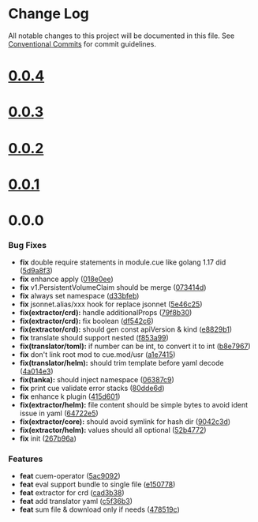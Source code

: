 # Change Log

All notable changes to this project will be documented in this file.
See [Conventional Commits](https://conventionalcommits.org) for commit guidelines.



# [0.0.4](https://github.com/octohelm/cuemod/compare/v0.0.3...v0.0.4)


# [0.0.3](https://github.com/octohelm/cuemod/compare/v0.0.2...v0.0.3)



# [0.0.2](https://github.com/octohelm/cuemod/compare/v0.0.1...v0.0.2)



# [0.0.1](https://github.com/octohelm/cuemod/compare/v0.0.0...v0.0.1)



# 0.0.0

### Bug Fixes

* **fix** double require statements in module.cue like golang 1.17 did ([5d9a8f3](https://github.com/octohelm/cuemod/commit/5d9a8f32c4d2a87c4e518e09ebc27eb4d92118d0))
* **fix** enhance apply ([018e0ee](https://github.com/octohelm/cuemod/commit/018e0eef62f1844333bb15d809d27355afae3fc6))
* **fix** v1.PersistentVolumeClaim should be merge ([073414d](https://github.com/octohelm/cuemod/commit/073414d8a05c624fc61f4b3a39992e3df2453d06))
* **fix** always set namespace ([d33bfeb](https://github.com/octohelm/cuemod/commit/d33bfebcf66b108673e6690cadbf255beb25710a))
* **fix** jsonnet.alias/xxx hook for replace jsonnet ([5e46c25](https://github.com/octohelm/cuemod/commit/5e46c25b0f6975e1daa103a5e96e1ef1d682fdaf))
* **fix(extractor/crd):** handle additionalProps ([79f8b30](https://github.com/octohelm/cuemod/commit/79f8b30663717f422f9e68d06f7f778ac3e55c61))
* **fix(extractor/crd):** fix boolean ([df542c6](https://github.com/octohelm/cuemod/commit/df542c64553e5cd8ef7b01597609d39443d4e5b8))
* **fix(extractor/crd):** should gen const apiVersion & kind ([e8829b1](https://github.com/octohelm/cuemod/commit/e8829b19c1b38717e9bb89a1d57dae2992beb341))
* **fix** translate should support nested ([f853a99](https://github.com/octohelm/cuemod/commit/f853a992b883d51e534cd3ab29c70dbfbece2efd))
* **fix(translator/toml):** if number can be int, to convert it to int ([b8e7967](https://github.com/octohelm/cuemod/commit/b8e79675cac70760cf246b26b6720340e0abd913))
* **fix** don't link root mod to cue.mod/usr ([a1e7415](https://github.com/octohelm/cuemod/commit/a1e741563c5d27bb4cb10f429b60d538264eed84))
* **fix(translator/helm):** should trim template before yaml decode ([4a014e3](https://github.com/octohelm/cuemod/commit/4a014e3d4a19ebbc750d26a94cd0e6666266402f))
* **fix(tanka):** should inject namespace ([06387c9](https://github.com/octohelm/cuemod/commit/06387c9dceda186e7c27f900a4356961da9173a0))
* **fix** print cue validate error stacks ([80dde6d](https://github.com/octohelm/cuemod/commit/80dde6d10d31cd8e5d4dd3dc624b727e71f1914d))
* **fix** enhance k plugin ([415d601](https://github.com/octohelm/cuemod/commit/415d601e33453f12beb137b0f8bfe6a02dfe2be7))
* **fix(extractor/helm):** file content should be simple bytes to avoid ident issue in yaml ([64722e5](https://github.com/octohelm/cuemod/commit/64722e5991b3078e723d0ca3d0b806a0c7ac91df))
* **fix(extractor/core):** should avoid symlink for hash dir ([9042c3d](https://github.com/octohelm/cuemod/commit/9042c3db39983d5ad2b3619a69c8ca3a2c7dac5b))
* **fix(extractor/helm):** values should all optional ([52b4772](https://github.com/octohelm/cuemod/commit/52b477267fb0155926c9fc23f8833d2901f49495))
* **fix** init ([267b96a](https://github.com/octohelm/cuemod/commit/267b96a51dfe9a1c7e9d669021b96897ad901ae3))


### Features

* **feat** cuem-operator ([5ac9092](https://github.com/octohelm/cuemod/commit/5ac9092a78d694f700848b006ab097b76baf9aa5))
* **feat** eval support bundle to single file ([e150778](https://github.com/octohelm/cuemod/commit/e15077809917b71e07fe2923359e30e201be7e3d))
* **feat** extractor for crd ([cad3b38](https://github.com/octohelm/cuemod/commit/cad3b385d032f5eb8f25ebc7ef20848388274abe))
* **feat** add translator yaml ([c5f36b3](https://github.com/octohelm/cuemod/commit/c5f36b324497fcb998ff177c4cfa3909414ec573))
* **feat** sum file & download only if needs ([478519c](https://github.com/octohelm/cuemod/commit/478519ce3fb25647a91779c34f0895086cf29a71))
